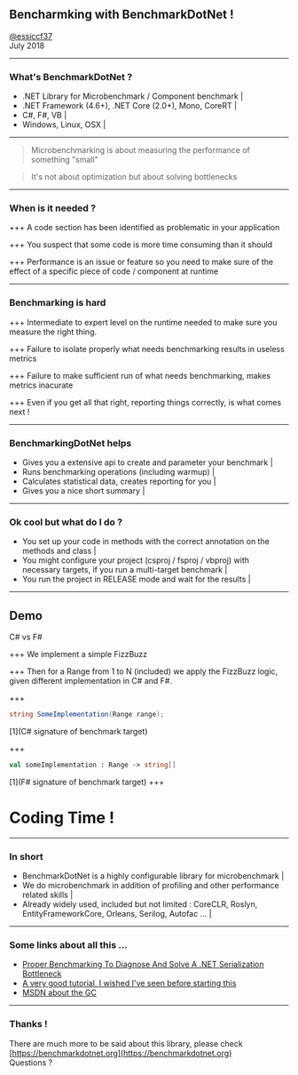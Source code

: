 ## Bencharmking with BenchmarkDotNet !

[@essiccf37](https://twitter.com/essiccf37) <br> July 2018

---

### What's BenchmarkDotNet ?

- .NET Library for Microbenchmark / Component benchmark |
- .NET Framework (4.6+), .NET Core (2.0+), Mono, CoreRT |
- C#, F#, VB |
- Windows, Linux, OSX |

---

> Microbenchmarking is about measuring the performance of something "small" 

> It's not about optimization but about solving bottlenecks

---

### When is it needed ? 

+++
A code section has been identified as problematic in your application

+++
You suspect that some code is more time consuming than it should 

+++
Performance is an issue or feature so you need to make sure of the effect of a specific piece of code / component at runtime

---

### Benchmarking is hard 

+++
Intermediate to expert level on the runtime needed to make sure you measure the right thing.

+++
Failure to isolate properly what needs benchmarking results in useless metrics 

+++
Failure to make sufficient run of what needs benchmarking, makes metrics inacurate

+++
Even if you get all that right, reporting things correctly, is what comes next !

---

### BenchmarkingDotNet helps 

- Gives you a extensive api to create and parameter your benchmark |
- Runs benchmarking operations (including warmup) |
- Calculates statistical data, creates reporting for you |
- Gives you a nice short summary |

---

### Ok cool but what do I do ?

- You set up your code in methods with the correct annotation on the methods and class |
- You might configure your project (csproj / fsproj / vbproj) with necessary targets, if you run a multi-target benchmark |
- You run the project in RELEASE mode and wait for the results |

---

## Demo

C# vs F#

+++
We implement a simple FizzBuzz 

+++
Then for a Range from 1 to N (included) we apply the FizzBuzz logic, given different implementation in C# and F#.

+++
```csharp
string SomeImplementation(Range range); 
```
[1](C# signature of benchmark target)

+++
```fs
val someImplementation : Range -> string[]
```
[1](F# signature of benchmark target)
+++

# Coding Time !

---

### In short

- BenchmarkDotNet is a highly configurable library for microbenchmark |
- We do microbenchmark in addition of profiling and other performance related skills |
- Already widely used, included but not limited : CoreCLR, Roslyn, EntityFrameworkCore, Orleans, Serilog, Autofac ... |

---
### Some links about all this ...

- [Proper Benchmarking To Diagnose And Solve A .NET Serialization Bottleneck](http://www.hanselman.com/blog/ProperBenchmarkingToDiagnoseAndSolveANETSerializationBottleneck.aspx)
- [A very good tutorial, I wished I've seen before starting this](https://dotnetcoretutorials.com/2017/12/04/benchmarking-net-core-code-benchmarkdotnet/)
- [MSDN about the GC](https://msdn.microsoft.com/en-us/library/ms973837.aspx)

---

### Thanks !

There are much more to be said about this library, please check [https://benchmarkdotnet.org](https://benchmarkdotnet.org) <br> Questions ?
